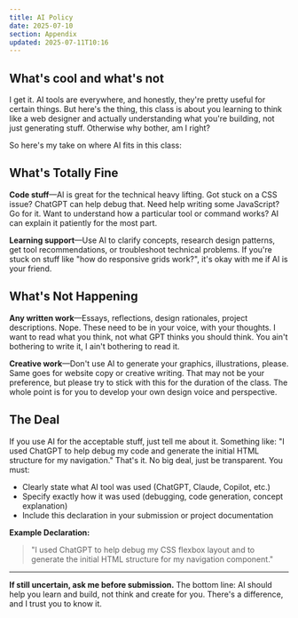 ```yaml
---
title: AI Policy
date: 2025-07-10
section: Appendix
updated: 2025-07-11T10:16
---
```



## What's cool and what's not 

I get it. AI tools are everywhere, and honestly, they're pretty useful for certain things. But here's the thing, this class is about you learning to think like a web designer and actually understanding what you're building, not just generating stuff. Otherwise why bother, am I right? 

So here's my take on where AI fits in this class:
## What's Totally Fine

**Code stuff**—AI is great for the technical heavy lifting. Got stuck on a CSS issue? ChatGPT can help debug that. Need help writing some JavaScript? Go for it. Want to understand how a particular tool or command works? AI can explain it patiently for the most part.

**Learning support**—Use AI to clarify concepts, research design patterns, get tool recommendations, or troubleshoot technical problems. If you're stuck on stuff like "how do responsive grids work?", it's okay with me if AI is your friend.

## What's Not Happening

**Any written work**—Essays, reflections, design rationales, project descriptions. Nope. These need to be in your voice, with your thoughts. I want to read what you think, not what GPT thinks you should think. You ain't bothering to write it, I ain't bothering to read it.

**Creative work**—Don't use AI to generate your graphics, illustrations, please. Same goes for website copy or creative writing. That may not be your preference, but please try to stick with this for the duration of the class. The whole point is for you to develop your own design voice and perspective. 

## The Deal

If you use AI for the acceptable stuff, just tell me about it. Something like: "I used ChatGPT to help debug my code and generate the initial HTML structure for my navigation." That's it. No big deal, just be transparent. You must:

- Clearly state what AI tool was used (ChatGPT, Claude, Copilot, etc.)
- Specify exactly how it was used (debugging, code generation, concept explanation)
- Include this declaration in your submission or project documentation

**Example Declaration:**

> "I used ChatGPT to help debug my CSS flexbox layout and to generate the initial HTML structure for my navigation component."

---

**If still uncertain, ask me before submission.** The bottom line: AI should help you learn and build, not think and create for you. There's a difference, and I trust you to know it.
